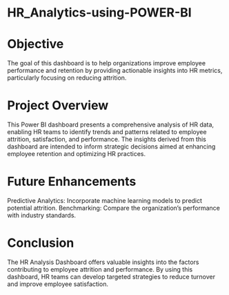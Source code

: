 # HR_Analytics-using-POWER-BI

# Objective

The goal of this dashboard is to help organizations improve employee performance and retention by providing actionable insights into HR metrics, particularly focusing on reducing attrition.

# Project Overview

This Power BI dashboard presents a comprehensive analysis of HR data, enabling HR teams to identify trends and patterns related to employee attrition, satisfaction, and performance. The insights derived from this dashboard are intended to inform strategic decisions aimed at enhancing employee retention and optimizing HR practices.

# Future Enhancements

Predictive Analytics: Incorporate machine learning models to predict potential attrition.
Benchmarking: Compare the organization’s performance with industry standards.

# Conclusion

The HR Analysis Dashboard offers valuable insights into the factors contributing to employee attrition and performance. By using this dashboard, HR teams can develop targeted strategies to reduce turnover and improve employee satisfaction.





